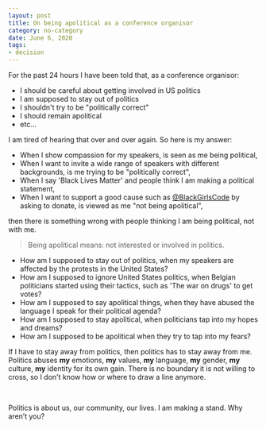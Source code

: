 ```yaml
---
layout: post
title: On being apolitical as a conference organisor
category: no-category
date: June 6, 2020
tags:
- decision
---
```


For the past 24 hours I have been told that, as a conference organisor:

* I should be careful about getting involved in US politics
* I am supposed to stay out of politics
* I shouldn't try to be "politically correct"
* I should remain apolitical
* etc...

I am tired of hearing that over and over again. So here is my answer:
* When I show compassion for my speakers, is seen as me being political,
* When I want to invite a wide range of speakers with different backgrounds, is me trying to be "politically correct",
* When I say 'Black Lives Matter' and people think I am making a political statement,
* When I want to support a good cause such as [@BlackGirlsCode](https://twitter.com/BlackGirlsCode) by asking to donate, is viewed as me "not being apolitical",

then there is something wrong with people thinking I am being political, not with me.

> Being apolitical means: not interested or involved in politics.

* How am I supposed to stay out of politics, when my speakers are affected by the protests in the United States?
* How am I supposed to ignore United States politics, when Belgian politicians started using their tactics, such as 'The war on drugs' to get votes?
* How am I supposed to say apolitical things, when they have abused the language I speak for their political agenda?
* How am I supposed to stay apolitical, when politicians tap into my hopes and dreams?
* How am I supposed to be apolitical when they try to tap into my fears?

If I have to stay away from politics, then politics has to stay away from me. Politics abuses **my** emotions, **my** values, **my** language, **my** gender, **my** culture, **my** identity for its own gain. There is no boundary it is not willing to cross, so I don't know how or where to draw a line anymore.

<br>

Politics is about us, our community, our lives. I am making a stand. Why aren’t you?